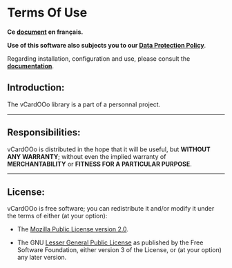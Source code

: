 # Terms Of Use

**Ce [document][1] en français.**

**Use of this software also subjects you to our [Data Protection Policy][2]**.

Regarding installation, configuration and use,
please consult the **[documentation][3]**.

## Introduction:

The vCardOOo library is a part of a personnal project.

___
## Responsibilities:

vCardOOo is distributed in the hope that it will be useful,
but **WITHOUT ANY WARRANTY**; without even the implied warranty of
**MERCHANTABILITY** or **FITNESS FOR A PARTICULAR PURPOSE**.

___
## License:

vCardOOo is free software; you can redistribute it and/or
modify it under the terms of either (at your option):

- The [Mozilla Public License version 2.0][4].

- The GNU [Lesser General Public License][5] as published by the Free Software
Foundation, either version 3 of the License, or (at your option) any later version.

[1]: <https://prrvchr.github.io/vCardOOo/source/vCardOOo/registration/TermsOfUse_fr>
[2]: <https://prrvchr.github.io/vCardOOo/source/vCardOOo/registration/PrivacyPolicy_en>
[3]: <https://prrvchr.github.io/vCardOOo/>
[4]: <http://mozilla.org/MPL/2.0/>
[5]: <http://www.gnu.org/licenses/lgpl-3.0.html>
